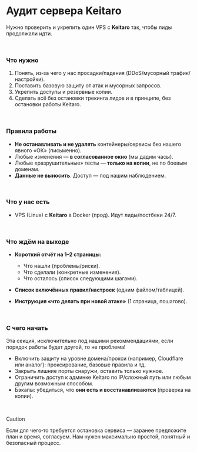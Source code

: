 # Аудит сервера Keitaro

Нужно проверить и укрепить один VPS с **Keitaro** так, чтобы лиды продолжали идти.

<br />

### Что нужно 

1. Понять, из‑за чего у нас просадки/падения (DDoS/мусорный трафик/настройки).
2. Поставить базовую защиту от атак и мусорных запросов.
3. Укрепить доступы и резервные копии.
4. Сделать всё без остановки трекинга лидов и в принципе, без остановки работы Keitaro.

<br />

### Правила работы

* **Не останавливать и не удалять** контейнеры/сервисы без нашего явного «ОК» (письменно).
* Любые изменения — **в согласованное окно** (мы дадим часы).
* Любые «разрушительные» тесты — **только на копии**, не по боевым доменам.
* **Данные не выносить**. Доступ — под нашим наблюдением.

<br />

### Что у нас есть

* VPS (Linux) с **Keitaro** в Docker (прод). Идут лиды/постбеки 24/7.
  
<br />

### Что ждём на выходе

* **Короткий отчёт на 1–2 страницы:**

  * Что нашли (проблемы/риски).
  * Что сделали (конкретные изменения).
  * Что осталось (список следующими шагами).
* **Список включённых правил/настроек** (одним файлом/таблицей).
* **Инструкция «что делать при новой атаке»** (1 страница, пошагово).

<br />

### С чего начать 

Эта секция, исключительно под нашими рекоммендациями, если порядок работы будет другой, то не проблема!
<br />

* Включить защиту на уровне домена/прокси (например, Cloudflare или аналог): проксирование, базовые правила и тд.
* Закрыть лишние порты снаружи, оставить только нужное.
* Ограничить доступ к админке Keitaro по IP/сложный путь или любым другим возможным способом.
* Бэкапы: убедиться, что **они есть и восстанавливаются** (проверка на копии).

<br />

> [!CAUTION]
> Если для чего‑то требуется остановка сервиса — заранее предложите план и время, согласуем. Нам нужен максимально простой, понятный и безопасный процесс.
